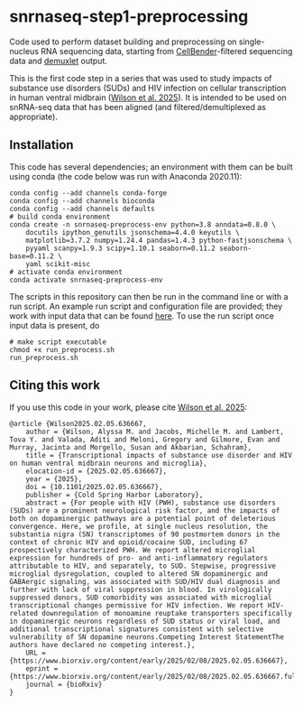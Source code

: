 # snrnaseq-step1-preprocessing
Code used to perform dataset building and preprocessing on single-nucleus RNA sequencing data, starting from [CellBender](https://github.com/broadinstitute/CellBender/tree/master)-filtered sequencing data and [demuxlet](https://github.com/statgen/popscle) output. 

This is the first code step in a series that was used to study impacts of substance use disorders (SUDs) and HIV infection on cellular transcription in human ventral midbrain ([Wilson et al. 2025](https://doi.org/10.1101/2025.02.05.636667)).
It is intended to be used on snRNA-seq data that has been aligned (and filtered/demultiplexed as appropriate).

## Installation
This code has several dependencies; an environment with them can be built using conda (the code below was run with Anaconda 2020.11):
```
conda config --add channels conda-forge
conda config --add channels bioconda
conda config --add channels defaults
# build conda environment
conda create -n snrnaseq-preprocess-env python=3.8 anndata=0.8.0 \
    docutils ipython_genutils jsonschema=4.4.0 keyutils \
    matplotlib=3.7.2 numpy=1.24.4 pandas=1.4.3 python-fastjsonschema \
    pyyaml scanpy=1.9.3 scipy=1.10.1 seaborn=0.11.2 seaborn-base=0.11.2 \
    yaml scikit-misc
# activate conda environment
conda activate snrnaseq-preprocess-env
```  
              

The scripts in this repository can then be run in the command line or with a run script. An example run script and configuration file are provided; they work with input data that can
be found [here](https://doi.org/10.5281/zenodo.15109541). To use the run script once input data is present, do  
```
# make script executable
chmod +x run_preprocess.sh
run_preprocess.sh
```

## Citing this work
If you use this code in your work, please cite [Wilson et al. 2025](https://doi.org/10.1101/2025.02.05.636667):
```
@article {Wilson2025.02.05.636667,
	author = {Wilson, Alyssa M. and Jacobs, Michelle M. and Lambert, Tova Y. and Valada, Aditi and Meloni, Gregory and Gilmore, Evan and Murray, Jacinta and Morgello, Susan and Akbarian, Schahram},
	title = {Transcriptional impacts of substance use disorder and HIV on human ventral midbrain neurons and microglia},
	elocation-id = {2025.02.05.636667},
	year = {2025},
	doi = {10.1101/2025.02.05.636667},
	publisher = {Cold Spring Harbor Laboratory},
	abstract = {For people with HIV (PWH), substance use disorders (SUDs) are a prominent neurological risk factor, and the impacts of both on dopaminergic pathways are a potential point of deleterious convergence. Here, we profile, at single nucleus resolution, the substantia nigra (SN) transcriptomes of 90 postmortem donors in the context of chronic HIV and opioid/cocaine SUD, including 67 prospectively characterized PWH. We report altered microglial expression for hundreds of pro- and anti-inflammatory regulators attributable to HIV, and separately, to SUD. Stepwise, progressive microglial dysregulation, coupled to altered SN dopaminergic and GABAergic signaling, was associated with SUD/HIV dual diagnosis and further with lack of viral suppression in blood. In virologically suppressed donors, SUD comorbidity was associated with microglial transcriptional changes permissive for HIV infection. We report HIV-related downregulation of monoamine reuptake transporters specifically in dopaminergic neurons regardless of SUD status or viral load, and additional transcriptional signatures consistent with selective vulnerability of SN dopamine neurons.Competing Interest StatementThe authors have declared no competing interest.},
	URL = {https://www.biorxiv.org/content/early/2025/02/08/2025.02.05.636667},
	eprint = {https://www.biorxiv.org/content/early/2025/02/08/2025.02.05.636667.full.pdf},
	journal = {bioRxiv}
}

```






